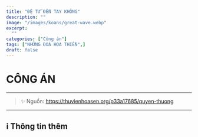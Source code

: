 ```yaml
---
title: "ĐỆ TỬ ĐẾN TAY KHÔNG"
description: ""
image: "/images/koans/great-wave.webp"
excerpt:
  ""
categories: ["Công án"]
tags: ["NHỮNG ĐOÁ HOA THIỀN",]
draft: false
---
```


# CÔNG ÁN



<hr class="blog-rule" />

> ✨ Nguồn: https://thuvienhoasen.org/p33a17685/quyen-thuong

***

## ℹ️ Thông tin thêm

[^1]: ⭐️ <a href="https://blog.phapthihoi.org/gt-member/ts-cuu-phong-dao-kien/" target="_blank">TS CỬU PHONG ĐẠO KIỀN</a>

[^2]: ⭐️ <a href="https://blog.phapthihoi.org/gt-member/ts-thach-suong-khanh-chu/" target="_blank">TS THẠCH SƯƠNG KHÁNH CHƯ</a>
